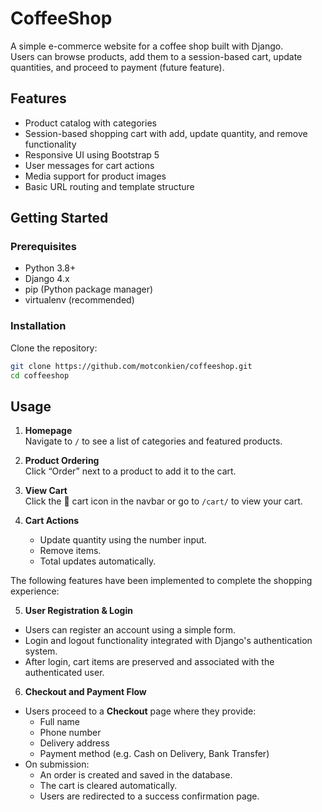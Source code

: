 # CoffeeShop

A simple e-commerce website for a coffee shop built with Django.  
Users can browse products, add them to a session-based cart, update quantities, and proceed to payment (future feature).

## Features

- Product catalog with categories  
- Session-based shopping cart with add, update quantity, and remove functionality  
- Responsive UI using Bootstrap 5  
- User messages for cart actions  
- Media support for product images  
- Basic URL routing and template structure  

## Getting Started

### Prerequisites

- Python 3.8+  
- Django 4.x  
- pip (Python package manager)  
- virtualenv (recommended)  

### Installation

Clone the repository:

   ```bash
   git clone https://github.com/motconkien/coffeeshop.git
   cd coffeeshop

   ```


## Usage

1. **Homepage**  
   Navigate to `/` to see a list of categories and featured products.

2. **Product Ordering**  
   Click “Order” next to a product to add it to the cart.

3. **View Cart**  
   Click the 🛒 cart icon in the navbar or go to `/cart/` to view your cart.

4. **Cart Actions**  
   - Update quantity using the number input.  
   - Remove items.  
   - Total updates automatically.

The following features have been implemented to complete the shopping experience:

5. **User Registration & Login**  
- Users can register an account using a simple form.
- Login and logout functionality integrated with Django's authentication system.
- After login, cart items are preserved and associated with the authenticated user.

6. **Checkout and Payment Flow**
- Users proceed to a **Checkout** page where they provide:
  - Full name
  - Phone number
  - Delivery address
  - Payment method (e.g. Cash on Delivery, Bank Transfer)
- On submission:
  - An order is created and saved in the database.
  - The cart is cleared automatically.
  - Users are redirected to a success confirmation page.


